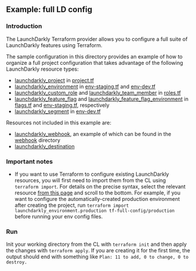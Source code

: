 ## Example: full LD config

### Introduction
The LaunchDarkly Terraform provider allows you to configure a full suite of LaunchDarkly features using Terraform.

The sample configuration in this directory provides an example of how to organize a full project configuration that takes advantage of the following LaunchDarkly resource types:
- [launchdarkly_project](https://www.terraform.io/docs/providers/launchdarkly/r/project.html) in [project.tf](./project.tf)
- [launchdarkly_environment](https://www.terraform.io/docs/providers/launchdarkly/r/environment.html) in [env-staging.tf](./env-staging.tf) and [env-dev.tf](./env-dev.tf)
- [launchdarkly_custom_role](https://www.terraform.io/docs/providers/launchdarkly/r/custom_role.html) and [launchdarkly_team_member](https://www.terraform.io/docs/providers/launchdarkly/r/team_member.html) in [roles.tf](./roles.tf)
- [launchdarkly_feature_flag](https://www.terraform.io/docs/providers/launchdarkly/r/feature_flag.html) and [launchdarkly_feature_flag_environment](https://www.terraform.io/docs/providers/launchdarkly/r/feature_flag_environment.html) in [flags.tf](./flags.tf) and [env-staging.tf](./env-staging.tf), respectively
- [launchdarkly_segment](https://www.terraform.io/docs/providers/launchdarkly/r/segment.html) in [env-dev.tf](./env-dev.tf)

Resources not included in this example are:
- [launchdarkly_webhook](https://www.terraform.io/docs/providers/launchdarkly/r/webhook.html), an example of which can be found in the [webhook](../webhook) directory
- [launchdarkly_destination](https://www.terraform.io/docs/providers/launchdarkly/r/destination.html)


### Important notes
- If you want to use Terraform to configure existing LaunchDarkly resources, you will first need to import them from the CL using `terraform import`. For details on the precise syntax, select the relevant resource [from this page](https://www.terraform.io/docs/providers/launchdarkly/index.html) and scroll to the bottom. For example, if you want to configure the automatically-created production environment after creating the project, run `terraform import launchdarkly_environment.production tf-full-config/production` before running your env config files.


### Run
Init your working directory from the CL with `terraform init` and then apply the changes with `terraform apply`. If you are creating it for the first time, the output should end with something like `Plan: 11 to add, 0 to change, 0 to destroy.`